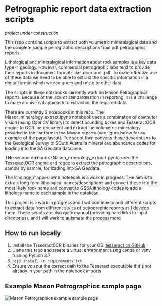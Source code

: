 Petrographic report data extraction scripts 
==============================

*project under construction*

This repo contains scripts to extract both volumetric mineralogical data and the complete sample petrographic descriptions from pdf petrographic reports.

Lithological and mineralogical information about rock samples is a key data type in geology. However, commercial petrographic labs tend to provide their reports in document formats like .docx and .pdf. To make effective use of these data we need to be able to extract the specific information in a digital format which we can query and relate to other data.

The scripts in these notebooks currently work on Mason Petrographics reports. Because of the lack of standardisation in reporting, it is a challenge to make a universal approach to extracting the required data.

There are currently 2 notebooks in this repo. The Mason_mineralogy_extract.ipynb notebook uses a combination of computer vision (using OpenCV library) to detect bounding boxes and TesseractOCR engine to OCR the document and extract the volumetric mineralogy provided in tabular form in the Mason reports (see figure below for an example of the page layout). Tee script then converts these descriptions to the Geological Survey of SOuth Australia mineral and abundance codes for loading into the SA Geodata database.

THe second notebook (Mason_mineralogy_extract.ipynb) uses the TesseractOCR engine and regex to extract the petrographic descriptions, sample by sample, for loading into SA Geodata. 

The lithology_mapper.ipynb notebook is a work in progress. THe aim is to extract long form lithological names/descriptions and convert these into the most likely rock name and convert to GSSA lithology codes to add a lithology name to each sample in the database.

This project is a work in progress and I will continue to add different scripts to extract data from different styles of petrographic reports as I develop them. These scripts are also quite manual (providing hard links to input directories), and I will work to automate the process more 

## How to run locally

1. Install the TesseractOCR binaries for your OS: [tesseract on GitHub](https://github.com/tesseract-ocr/tesseract)
2. Clone this repo and create a virtual environment using conda or venv running Python 3.7
3. `pip3 install -r requirements.txt`
4. Ensure you put the correct path to the Tesseract executable if it's not already in your path in the notebook imports

## Example Mason Petrographics sample page

![Mason Petrographics example sample page]([https://github.com/RADutchie/Petrography-report-data-extractor/static/Mason_eg.jpg])


